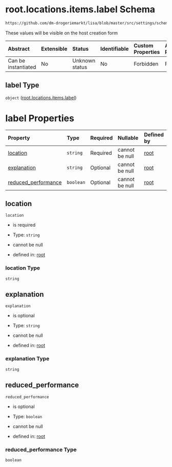 # root.locations.items.label Schema

```txt
https://github.com/dm-drogeriemarkt/lisa/blob/master/src/settings/schema.json#/properties/locations/items/properties/label
```

These values will be visible on the host creation form

| Abstract            | Extensible | Status         | Identifiable | Custom Properties | Additional Properties | Access Restrictions | Defined In                                                                               |
| :------------------ | :--------- | :------------- | :----------- | :---------------- | :-------------------- | :------------------ | :--------------------------------------------------------------------------------------- |
| Can be instantiated | No         | Unknown status | No           | Forbidden         | Forbidden             | none                | [settings.schema.json\*](../../src/settings/settings.schema.json "open original schema") |

## label Type

`object` ([root.locations.items.label](settings-properties-rootlocations-rootlocationsitems-properties-rootlocationsitemslabel.md))

# label Properties

| Property                                     | Type      | Required | Nullable       | Defined by                                                                                                                                                                                                                                                                                    |
| :------------------------------------------- | :-------- | :------- | :------------- | :-------------------------------------------------------------------------------------------------------------------------------------------------------------------------------------------------------------------------------------------------------------------------------------------- |
| [location](#location)                        | `string`  | Required | cannot be null | [root](settings-properties-rootlocations-rootlocationsitems-properties-rootlocationsitemslabel-properties-location.md "https://github.com/dm-drogeriemarkt/lisa/blob/master/src/settings/schema.json#/properties/locations/items/properties/label/properties/location")                       |
| [explanation](#explanation)                  | `string`  | Optional | cannot be null | [root](settings-properties-rootlocations-rootlocationsitems-properties-rootlocationsitemslabel-properties-explanation.md "https://github.com/dm-drogeriemarkt/lisa/blob/master/src/settings/schema.json#/properties/locations/items/properties/label/properties/explanation")                 |
| [reduced\_performance](#reduced_performance) | `boolean` | Optional | cannot be null | [root](settings-properties-rootlocations-rootlocationsitems-properties-rootlocationsitemslabel-properties-reduced_performance.md "https://github.com/dm-drogeriemarkt/lisa/blob/master/src/settings/schema.json#/properties/locations/items/properties/label/properties/reduced_performance") |

## location



`location`

* is required

* Type: `string`

* cannot be null

* defined in: [root](settings-properties-rootlocations-rootlocationsitems-properties-rootlocationsitemslabel-properties-location.md "https://github.com/dm-drogeriemarkt/lisa/blob/master/src/settings/schema.json#/properties/locations/items/properties/label/properties/location")

### location Type

`string`

## explanation



`explanation`

* is optional

* Type: `string`

* cannot be null

* defined in: [root](settings-properties-rootlocations-rootlocationsitems-properties-rootlocationsitemslabel-properties-explanation.md "https://github.com/dm-drogeriemarkt/lisa/blob/master/src/settings/schema.json#/properties/locations/items/properties/label/properties/explanation")

### explanation Type

`string`

## reduced\_performance



`reduced_performance`

* is optional

* Type: `boolean`

* cannot be null

* defined in: [root](settings-properties-rootlocations-rootlocationsitems-properties-rootlocationsitemslabel-properties-reduced_performance.md "https://github.com/dm-drogeriemarkt/lisa/blob/master/src/settings/schema.json#/properties/locations/items/properties/label/properties/reduced_performance")

### reduced\_performance Type

`boolean`
